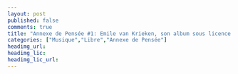 ```yaml
---
layout: post
published: false
comments: true
title: "Annexe de Pensée #1: Emile van Krieken, son album sous licence libre"
categories: ["Musique","Libre","Annexe de Pensée"]
headimg_url:
headimg_lic:
headimg_lic_url:
---
```


